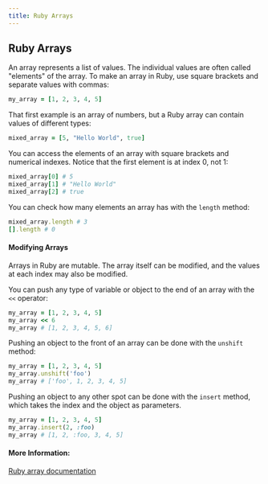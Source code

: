 ```yaml
---
title: Ruby Arrays
---
```

## Ruby Arrays

An array represents a list of values. The individual values are often called "elements" of the array. To make an array in Ruby, use square brackets and separate values with commas:

```ruby
my_array = [1, 2, 3, 4, 5]
```

That first example is an array of numbers, but a Ruby array can contain values of different types:

```ruby
mixed_array = [5, "Hello World", true]
```

You can access the elements of an array with square brackets and numerical indexes. Notice that the first element is at index 0, not 1:

```ruby
mixed_array[0] # 5
mixed_array[1] # "Hello World"
mixed_array[2] # true
```

You can check how many elements an array has with the `length` method:

```ruby
mixed_array.length # 3
[].length # 0
```


#### Modifying Arrays

Arrays in Ruby are mutable. The array itself can be modified, and the values at each index may also be modified.

You can push any type of variable or object to the end of an array with the `<<` operator:

```ruby
my_array = [1, 2, 3, 4, 5]
my_array << 6
my_array # [1, 2, 3, 4, 5, 6]
```

Pushing an object to the front of an array can be done with the `unshift` method:

```ruby
my_array = [1, 2, 3, 4, 5]
my_array.unshift('foo')
my_array # ['foo', 1, 2, 3, 4, 5]
```

Pushing an object to any other spot can be done with the `insert` method, which takes the index and the object as parameters.

```ruby
my_array = [1, 2, 3, 4, 5]
my_array.insert(2, :foo)
my_array # [1, 2, :foo, 3, 4, 5]
```

#### More Information:
<a href='https://ruby-doc.org/core-2.4.2/Array.html' target='_blank' rel='nofollow'>Ruby array documentation</a>
